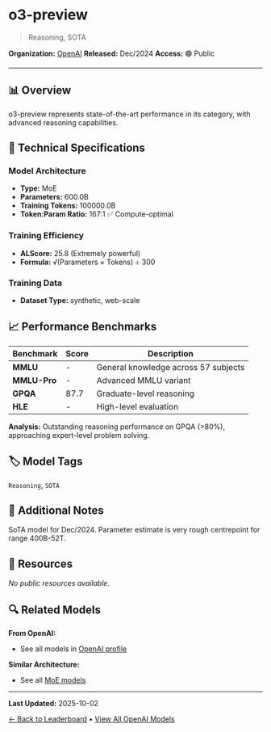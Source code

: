 # o3-preview

> Reasoning, SOTA

**Organization:** [OpenAI](../../labs/openai.md)
**Released:** Dec/2024
**Access:** 🟢 Public

---

## 📊 Overview

o3-preview represents state-of-the-art performance in its category, with advanced reasoning capabilities.

## 🔧 Technical Specifications

### Model Architecture
- **Type:** MoE
- **Parameters:** 600.0B
- **Training Tokens:** 100000.0B
- **Token:Param Ratio:** 167:1 ✅ Compute-optimal

### Training Efficiency
- **ALScore:** 25.8 (Extremely powerful)
- **Formula:** √(Parameters × Tokens) ÷ 300

### Training Data
- **Dataset Type:** synthetic, web-scale

## 📈 Performance Benchmarks

| Benchmark | Score | Description |
|-----------|-------|-------------|
| **MMLU** | - | General knowledge across 57 subjects |
| **MMLU-Pro** | - | Advanced MMLU variant |
| **GPQA** | 87.7 | Graduate-level reasoning |
| **HLE** | - | High-level evaluation |

**Analysis:** Outstanding reasoning performance on GPQA (>80%), approaching expert-level problem solving.

## 🏷️ Model Tags

`Reasoning`, `SOTA`

## 📝 Additional Notes

SoTA model for Dec/2024. Parameter estimate is very rough centrepoint for range 400B-52T.

## 🔗 Resources

_No public resources available._

## 🔍 Related Models

**From OpenAI:**
- See all models in [OpenAI profile](../../labs/openai.md)

**Similar Architecture:**
- See all [MoE models](../../architectures/moe.md)

---

**Last Updated:** 2025-10-02

[← Back to Leaderboard](../../README.md) • [View All OpenAI Models](../../labs/openai.md)
